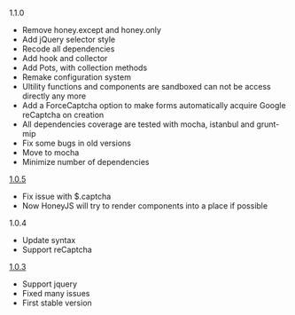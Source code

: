 1.1.0
 - Remove honey.except and honey.only
 - Add jQuery selector style
 - Recode all dependencies
 - Add hook and collector
 - Add Pots, with collection methods
 - Remake configuration system
 - Ultility functions and components are sandboxed can not be access directly any more
 - Add a ForceCaptcha option to make forms automatically acquire Google reCaptcha on creation
 - All dependencies coverage are tested with mocha, istanbul and grunt-mip
 - Fix some bugs in old versions
 - Move to mocha
 - Minimize number of dependencies

[1.0.5](//github.com/dumday/HoneyJS/releases/tag/1.0.5)
 - Fix issue with $.captcha
 - Now HoneyJS will try to render components into a place if possible

1.0.4
 - Update syntax
 - Support reCaptcha

[1.0.3](//github.com/dumday/HoneyJS/releases/tag/1.0.3)
 - Support jquery
 - Fixed many issues
 - First stable version